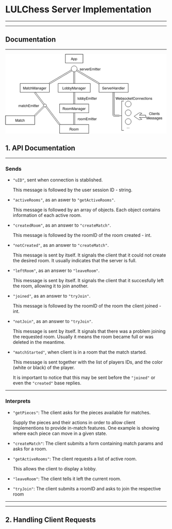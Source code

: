 # LULChess Server Implementation

---
---

## Documentation

---

![image](server_diagram.png "Diagram")

## 1. API Documentation

---

### Sends

- `"uID"`, sent when connection is stablished.

    This message is followed by the user session ID - string.

- `"activeRooms"`, as an aswer to `"getActiveRooms"`.

    This message is followed by an array of objects. Each object contains
    information of each active room.

- `"createdRoom"`, as an answer to `"createMatch"`.

    This message is followed by the roomID of the room created - int.

- `"notCreated"`, as an answer to `"createMatch"`.

    This message is sent by itself. It signals the client that it could not
    create the desired room. It usually indicates that the server is full.

- `"leftRoom"`, as an answer to `"leaveRoom"`.

    This message is sent by itself. It signals the client that it succesfully
    left the room, allowing it to join another.

- `"joined"`, as an answer to `"tryJoin"`.

    This message is followed by the roomID of the room the client joined - int.

- `"notJoin"`, as an answer to `"tryJoin"`.

    This message is sent by itself. It signals that there was a problem joining
    the requested room. Usually it means the room became full or was deleted in
    the meantime.

- `"matchStarted"`, when client is in a room that the match started.

    This message is sent together with the list of players IDs, and the color
    (white or black) of the player.

    It is important to notice that this may be sent before the `"joined"` or
    even the `"created"` base replies.

---

### Interprets

- `"getPieces"`: The client asks for the pieces available for matches.

    Supply the pieces and their actions in order to allow client implementions
    to provide in-match features. One example is showing where each piece can
    move in a given state.

- `"createMatch"`: The client submits a form containing match params and asks
    for a room.

- `"getActiveRooms"`: The client requests a list of active room.

    This allows the client to display a lobby.

- `"leaveRoom"`: The client tells it left the current room.

- `"tryJoin"`: The client submits a roomID and asks to join the respective
    room

---
---

## 2. Handling Client Requests

